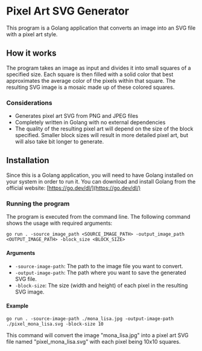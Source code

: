 # Pixel Art SVG Generator

This program is a Golang application that converts an image into an SVG file with a pixel art style.

## How it works

The program takes an image as input and divides it into small squares of a specified size. Each square is then filled with a solid color that best approximates the average color of the pixels within that square. The resulting SVG image is a mosaic made up of these colored squares.

### Considerations

* Generates pixel art SVG from PNG and JPEG files
* Completely written in Golang with no external dependencies
* The quality of the resulting pixel art will depend on the size of the block specified. Smaller block sizes will result in more detailed pixel art, but will also take bit longer to generate.

## Installation

Since this is a Golang application, you will need to have Golang installed on your system in order to run it. You can download and install Golang from the official website: [https://go.dev/dl/](https://go.dev/dl/)

### Running the program

The program is executed from the command line. The following command shows the usage with required arguments:

`go run . -source_image_path <SOURCE_IMAGE_PATH> -output_image_path <OUTPUT_IMAGE_PATH> -block_size <BLOCK_SIZE>`

#### Arguments

* `-source-image-path`: The path to the image file you want to convert.
* `-output-image-path`: The path where you want to save the generated SVG file.
* `-block-size`: The size (width and height) of each pixel in the resulting SVG image.

#### Example

`go run . -source-image-path ./mona_lisa.jpg -output-image-path ./pixel_mona_lisa.svg -block-size 10`

This command will convert the image "mona_lisa.jpg" into a pixel art SVG file named "pixel_mona_lisa.svg" with each pixel being 10x10 squares.

